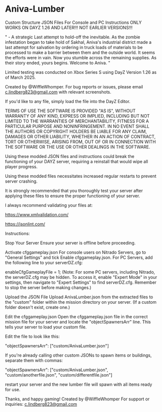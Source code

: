 # Aniva-Lumber
Custom Structure JSON Files For Console and PC Instructions ONLY WORKS ON DAYZ 1.26 AND LATER!!! NOT EARLIER VERSIONS!!!

"  - A strategic Last attempt to hold-off the inevitable. As the zombie infestation began to take hold of Sakhal, Aniva's industrial district made a last attempt for salvation by ordering in truck loads of materials to be processed to make a barrier between them and the outside world. 
It seems the efforts were in vain. 
Now you stumble across the remaining supplies. 
As their story ended, yours begins.
Welcome to Aniva. "

Limited testing was conducted on Xbox Series S using DayZ Version 1.26 as of March 2025.

Created by @WiffleWhomper. For bug reports or issues, please email c.lindberg823@gmail.com with relevant screenshots.

If you'd like to any file, simply load the file into the DayZ Editor.

TERMS OF USE THE SOFTWARE IS PROVIDED "AS IS", WITHOUT WARRANTY OF ANY KIND, EXPRESS OR IMPLIED, INCLUDING BUT NOT LIMITED TO THE WARRANTIES OF MERCHANTABILITY, FITNESS FOR A PARTICULAR PURPOSE AND NONINFRINGEMENT. IN NO EVENT SHALL THE AUTHORS OR COPYRIGHT HOLDERS BE LIABLE FOR ANY CLAIM, DAMAGES OR OTHER LIABILITY, WHETHER IN AN ACTION OF CONTRACT, TORT OR OTHERWISE, ARISING FROM, OUT OF OR IN CONNECTION WITH THE SOFTWARE OR THE USE OR OTHER DEALINGS IN THE SOFTWARE.

Using these modded JSON files and instructions could break the functioning of your DAYZ server, requiring a reinstall that would wipe all player progress.

Using these modded files necessitates increased regular restarts to prevent server crashing.

It is strongly recommended that you thoroughly test your server after applying these files to ensure the proper functioning of your server.

I always recommend validating your files at:

https://www.xmlvalidation.com/

https://jsonlint.com/

Instructions:

Stop Your Server Ensure your server is offline before proceeding.

Activate cfggameplay.json For console users on Nitrado Servers, go to "General Settings" and tick Enable cfggameplay.json. For PC Servers, add the following line to your serverDZ.cfg:

enableCfgGameplayFile = 1; (Note: For some PC servers, including Nitrado, the serverDZ.cfg may be hidden. To access it, enable "Expert Mode" in your settings, then navigate to "Expert Settings" to find serverDZ.cfg. Remember to stop the server before making changes.)

Upload the JSON File Upload AnivaLumber.json from the extracted files to the "custom" folder within the mission directory on your server. (If a custom folder doesn't exist, create one.)

Edit the cfggameplay.json Open the cfggameplay.json file in the correct mission file for your server and locate the "objectSpawnersArr" line. This tells your server to load your custom file.

Edit the file to look like this:

"objectSpawnersArr": ["custom/AnivaLumber.json"]

If you're already calling other custom JSONs to spawn items or buildings, separate them with commas:

"objectSpawnersArr": ["custom/AnivaLumber.json", "custom/anotherfile.json", "custom/differentfile.json"] 

restart your server and the new lumber file will spawn with all items ready for use.

Thanks, and happy gaming! Created by @WiffleWhomper For support or inquiries: c.lindberg823@gmail.com
